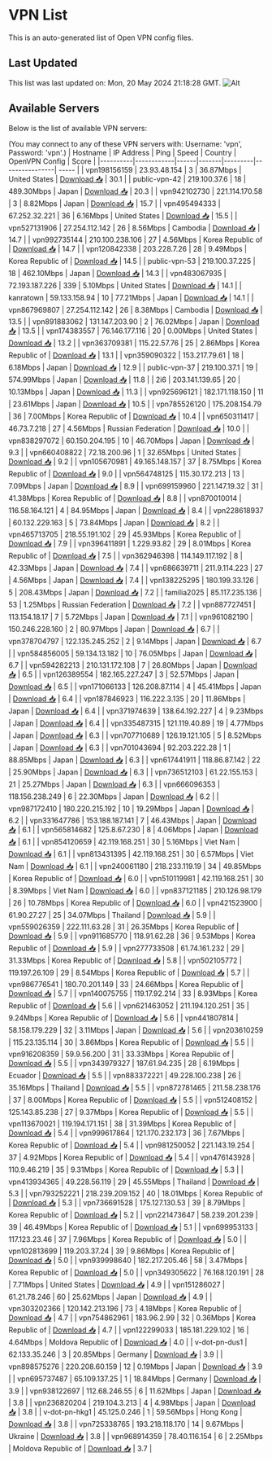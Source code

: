 # VPN List

This is an auto-generated list of Open VPN config files.

## Last Updated

This list was last updated on: Mon, 20 May 2024 21:18:28 GMT.
![Alt](https://repobeats.axiom.co/api/embed/186b98318ef1479477931607c1ad7d823f12451f.svg "Repobeats analytics image")

## Available Servers

Below is the list of available VPN servers:

(You may connect to any of these VPN servers with: Username: 'vpn', Password: 'vpn'.)
| Hostname | IP Address | Ping | Speed | Country | OpenVPN Config | Score |
|----------|------------|------|-------|---------|----------------| ----- |
| vpn198156159 | 23.93.48.154 | 3 | 36.87Mbps | United States | [Download 📥](./configs/server_0_US.ovpn) | 30.1 |
| public-vpn-42 | 219.100.37.6 | 18 | 489.30Mbps | Japan | [Download 📥](./configs/server_1_JP.ovpn) | 20.3 |
| vpn942102730 | 221.114.170.58 | 3 | 8.82Mbps | Japan | [Download 📥](./configs/server_2_JP.ovpn) | 15.7 |
| vpn495494333 | 67.252.32.221 | 36 | 6.16Mbps | United States | [Download 📥](./configs/server_3_US.ovpn) | 15.5 |
| vpn527131906 | 27.254.112.142 | 26 | 8.56Mbps | Cambodia | [Download 📥](./configs/server_4_KH.ovpn) | 14.7 |
| vpn992735144 | 210.100.238.106 | 27 | 4.56Mbps | Korea Republic of | [Download 📥](./configs/server_5_KR.ovpn) | 14.7 |
| vpn120842338 | 203.228.7.26 | 28 | 9.49Mbps | Korea Republic of | [Download 📥](./configs/server_6_KR.ovpn) | 14.5 |
| public-vpn-53 | 219.100.37.225 | 18 | 462.10Mbps | Japan | [Download 📥](./configs/server_7_JP.ovpn) | 14.3 |
| vpn483067935 | 72.193.187.226 | 339 | 5.10Mbps | United States | [Download 📥](./configs/server_8_US.ovpn) | 14.1 |
| kanratown | 59.133.158.94 | 10 | 77.21Mbps | Japan | [Download 📥](./configs/server_9_JP.ovpn) | 14.1 |
| vpn867969807 | 27.254.112.142 | 26 | 8.38Mbps | Cambodia | [Download 📥](./configs/server_10_KH.ovpn) | 13.5 |
| vpn891883062 | 131.147.203.90 | 2 | 76.02Mbps | Japan | [Download 📥](./configs/server_11_JP.ovpn) | 13.5 |
| vpn174383557 | 76.146.177.116 | 20 | 0.00Mbps | United States | [Download 📥](./configs/server_12_US.ovpn) | 13.2 |
| vpn363709381 | 115.22.57.76 | 25 | 2.86Mbps | Korea Republic of | [Download 📥](./configs/server_13_KR.ovpn) | 13.1 |
| vpn359090322 | 153.217.79.61 | 18 | 6.18Mbps | Japan | [Download 📥](./configs/server_14_JP.ovpn) | 12.9 |
| public-vpn-37 | 219.100.37.1 | 19 | 574.99Mbps | Japan | [Download 📥](./configs/server_15_JP.ovpn) | 11.8 |
| 2i6 | 203.141.139.65 | 20 | 10.13Mbps | Japan | [Download 📥](./configs/server_16_JP.ovpn) | 11.3 |
| vpn925696121 | 182.171.118.150 | 11 | 23.61Mbps | Japan | [Download 📥](./configs/server_17_JP.ovpn) | 10.5 |
| vpn785526120 | 175.208.154.79 | 36 | 7.00Mbps | Korea Republic of | [Download 📥](./configs/server_18_KR.ovpn) | 10.4 |
| vpn650311417 | 46.73.7.218 | 27 | 4.56Mbps | Russian Federation | [Download 📥](./configs/server_19_RU.ovpn) | 10.0 |
| vpn838297072 | 60.150.204.195 | 10 | 46.70Mbps | Japan | [Download 📥](./configs/server_20_JP.ovpn) | 9.3 |
| vpn660408822 | 72.18.200.96 | 1 | 32.65Mbps | United States | [Download 📥](./configs/server_21_US.ovpn) | 9.2 |
| vpn105670981 | 49.165.148.157 | 37 | 8.75Mbps | Korea Republic of | [Download 📥](./configs/server_22_KR.ovpn) | 9.0 |
| vpn564748125 | 115.30.172.213 | 13 | 7.09Mbps | Japan | [Download 📥](./configs/server_23_JP.ovpn) | 8.9 |
| vpn699159960 | 221.147.19.32 | 31 | 41.38Mbps | Korea Republic of | [Download 📥](./configs/server_24_KR.ovpn) | 8.8 |
| vpn870010014 | 116.58.164.121 | 4 | 84.95Mbps | Japan | [Download 📥](./configs/server_25_JP.ovpn) | 8.4 |
| vpn228618937 | 60.132.229.163 | 5 | 73.84Mbps | Japan | [Download 📥](./configs/server_26_JP.ovpn) | 8.2 |
| vpn465713705 | 218.55.191.102 | 29 | 45.93Mbps | Korea Republic of | [Download 📥](./configs/server_27_KR.ovpn) | 7.9 |
| vpn396411891 | 1.229.93.82 | 29 | 8.01Mbps | Korea Republic of | [Download 📥](./configs/server_28_KR.ovpn) | 7.5 |
| vpn362946398 | 114.149.117.192 | 8 | 42.33Mbps | Japan | [Download 📥](./configs/server_29_JP.ovpn) | 7.4 |
| vpn686639711 | 211.9.114.223 | 27 | 4.56Mbps | Japan | [Download 📥](./configs/server_30_JP.ovpn) | 7.4 |
| vpn138225295 | 180.199.33.126 | 5 | 208.43Mbps | Japan | [Download 📥](./configs/server_31_JP.ovpn) | 7.2 |
| familia2025 | 85.117.235.136 | 53 | 1.25Mbps | Russian Federation | [Download 📥](./configs/server_32_RU.ovpn) | 7.2 |
| vpn887727451 | 113.154.18.17 | 7 | 5.72Mbps | Japan | [Download 📥](./configs/server_33_JP.ovpn) | 7.1 |
| vpn961082190 | 150.246.228.160 | 2 | 80.97Mbps | Japan | [Download 📥](./configs/server_34_JP.ovpn) | 6.7 |
| vpn378704797 | 122.135.245.252 | 2 | 9.14Mbps | Japan | [Download 📥](./configs/server_35_JP.ovpn) | 6.7 |
| vpn584856005 | 59.134.13.182 | 10 | 76.05Mbps | Japan | [Download 📥](./configs/server_36_JP.ovpn) | 6.7 |
| vpn594282213 | 210.131.172.108 | 7 | 26.80Mbps | Japan | [Download 📥](./configs/server_37_JP.ovpn) | 6.5 |
| vpn126389554 | 182.165.227.247 | 3 | 52.57Mbps | Japan | [Download 📥](./configs/server_38_JP.ovpn) | 6.5 |
| vpn171066133 | 126.208.87.114 | 4 | 45.41Mbps | Japan | [Download 📥](./configs/server_39_JP.ovpn) | 6.4 |
| vpn187846923 | 116.222.3.135 | 20 | 11.86Mbps | Japan | [Download 📥](./configs/server_40_JP.ovpn) | 6.4 |
| vpn371974639 | 138.64.192.227 | 4 | 9.23Mbps | Japan | [Download 📥](./configs/server_41_JP.ovpn) | 6.4 |
| vpn335487315 | 121.119.40.89 | 19 | 4.77Mbps | Japan | [Download 📥](./configs/server_42_JP.ovpn) | 6.3 |
| vpn707710689 | 126.19.121.105 | 5 | 8.52Mbps | Japan | [Download 📥](./configs/server_43_JP.ovpn) | 6.3 |
| vpn701043694 | 92.203.222.28 | 1 | 88.85Mbps | Japan | [Download 📥](./configs/server_44_JP.ovpn) | 6.3 |
| vpn617441911 | 118.86.87.142 | 22 | 25.90Mbps | Japan | [Download 📥](./configs/server_45_JP.ovpn) | 6.3 |
| vpn736512103 | 61.22.155.153 | 21 | 25.27Mbps | Japan | [Download 📥](./configs/server_46_JP.ovpn) | 6.3 |
| vpn666096353 | 118.156.238.249 | 6 | 22.30Mbps | Japan | [Download 📥](./configs/server_47_JP.ovpn) | 6.2 |
| vpn987172410 | 180.220.215.192 | 10 | 19.29Mbps | Japan | [Download 📥](./configs/server_48_JP.ovpn) | 6.2 |
| vpn331647786 | 153.188.187.141 | 7 | 46.43Mbps | Japan | [Download 📥](./configs/server_49_JP.ovpn) | 6.1 |
| vpn565814682 | 125.8.67.230 | 8 | 4.06Mbps | Japan | [Download 📥](./configs/server_50_JP.ovpn) | 6.1 |
| vpn854120659 | 42.119.168.251 | 30 | 5.16Mbps | Viet Nam | [Download 📥](./configs/server_51_VN.ovpn) | 6.1 |
| vpn813431395 | 42.119.168.251 | 30 | 6.57Mbps | Viet Nam | [Download 📥](./configs/server_52_VN.ovpn) | 6.1 |
| vpn240061180 | 218.233.119.19 | 34 | 49.85Mbps | Korea Republic of | [Download 📥](./configs/server_53_KR.ovpn) | 6.0 |
| vpn510119981 | 42.119.168.251 | 30 | 8.39Mbps | Viet Nam | [Download 📥](./configs/server_54_VN.ovpn) | 6.0 |
| vpn837121185 | 210.126.98.179 | 26 | 10.78Mbps | Korea Republic of | [Download 📥](./configs/server_55_KR.ovpn) | 6.0 |
| vpn421523900 | 61.90.27.27 | 25 | 34.07Mbps | Thailand | [Download 📥](./configs/server_56_TH.ovpn) | 5.9 |
| vpn559026359 | 222.111.63.28 | 31 | 26.35Mbps | Korea Republic of | [Download 📥](./configs/server_57_KR.ovpn) | 5.9 |
| vpn911685770 | 118.91.62.28 | 36 | 9.53Mbps | Korea Republic of | [Download 📥](./configs/server_58_KR.ovpn) | 5.9 |
| vpn277733508 | 61.74.161.232 | 29 | 31.33Mbps | Korea Republic of | [Download 📥](./configs/server_59_KR.ovpn) | 5.8 |
| vpn502105772 | 119.197.26.109 | 29 | 8.54Mbps | Korea Republic of | [Download 📥](./configs/server_60_KR.ovpn) | 5.7 |
| vpn986776541 | 180.70.201.149 | 33 | 24.66Mbps | Korea Republic of | [Download 📥](./configs/server_61_KR.ovpn) | 5.7 |
| vpn140075755 | 119.17.92.214 | 33 | 8.93Mbps | Korea Republic of | [Download 📥](./configs/server_62_KR.ovpn) | 5.6 |
| vpn621463052 | 211.194.120.251 | 35 | 9.24Mbps | Korea Republic of | [Download 📥](./configs/server_63_KR.ovpn) | 5.6 |
| vpn441807814 | 58.158.179.229 | 32 | 3.11Mbps | Japan | [Download 📥](./configs/server_64_JP.ovpn) | 5.6 |
| vpn203610259 | 115.23.135.114 | 30 | 3.86Mbps | Korea Republic of | [Download 📥](./configs/server_65_KR.ovpn) | 5.5 |
| vpn916208359 | 59.9.56.200 | 31 | 33.33Mbps | Korea Republic of | [Download 📥](./configs/server_66_KR.ovpn) | 5.5 |
| vpn343979327 | 187.61.94.235 | 28 | 6.19Mbps | Ecuador | [Download 📥](./configs/server_67_EC.ovpn) | 5.5 |
| vpn883372221 | 49.228.100.238 | 26 | 35.16Mbps | Thailand | [Download 📥](./configs/server_68_TH.ovpn) | 5.5 |
| vpn872781465 | 211.58.238.176 | 37 | 8.00Mbps | Korea Republic of | [Download 📥](./configs/server_69_KR.ovpn) | 5.5 |
| vpn512408152 | 125.143.85.238 | 27 | 9.37Mbps | Korea Republic of | [Download 📥](./configs/server_70_KR.ovpn) | 5.5 |
| vpn113670021 | 119.194.171.151 | 38 | 31.39Mbps | Korea Republic of | [Download 📥](./configs/server_71_KR.ovpn) | 5.4 |
| vpn999617864 | 121.170.232.173 | 36 | 7.67Mbps | Korea Republic of | [Download 📥](./configs/server_72_KR.ovpn) | 5.4 |
| vpn981250052 | 221.143.19.254 | 37 | 4.92Mbps | Korea Republic of | [Download 📥](./configs/server_73_KR.ovpn) | 5.4 |
| vpn476143928 | 110.9.46.219 | 35 | 9.31Mbps | Korea Republic of | [Download 📥](./configs/server_74_KR.ovpn) | 5.3 |
| vpn413934365 | 49.228.56.119 | 29 | 45.55Mbps | Thailand | [Download 📥](./configs/server_75_TH.ovpn) | 5.3 |
| vpn793252221 | 218.239.209.152 | 40 | 18.01Mbps | Korea Republic of | [Download 📥](./configs/server_76_KR.ovpn) | 5.3 |
| vpn736691528 | 175.127.130.53 | 39 | 8.79Mbps | Korea Republic of | [Download 📥](./configs/server_77_KR.ovpn) | 5.2 |
| vpn221473647 | 58.239.201.239 | 39 | 46.49Mbps | Korea Republic of | [Download 📥](./configs/server_78_KR.ovpn) | 5.1 |
| vpn699953133 | 117.123.23.46 | 37 | 7.96Mbps | Korea Republic of | [Download 📥](./configs/server_79_KR.ovpn) | 5.0 |
| vpn102813699 | 119.203.37.24 | 39 | 9.86Mbps | Korea Republic of | [Download 📥](./configs/server_80_KR.ovpn) | 5.0 |
| vpn939998640 | 182.217.205.46 | 58 | 3.47Mbps | Korea Republic of | [Download 📥](./configs/server_81_KR.ovpn) | 5.0 |
| vpn349305622 | 76.168.120.191 | 28 | 7.71Mbps | United States | [Download 📥](./configs/server_82_US.ovpn) | 4.9 |
| vpn151286027 | 61.21.78.246 | 60 | 25.62Mbps | Japan | [Download 📥](./configs/server_83_JP.ovpn) | 4.9 |
| vpn303202366 | 120.142.213.196 | 73 | 4.18Mbps | Korea Republic of | [Download 📥](./configs/server_84_KR.ovpn) | 4.7 |
| vpn754862961 | 183.96.2.99 | 32 | 0.36Mbps | Korea Republic of | [Download 📥](./configs/server_85_KR.ovpn) | 4.7 |
| vpn122299033 | 185.181.229.102 | 16 | 4.64Mbps | Moldova Republic of | [Download 📥](./configs/server_86_MD.ovpn) | 4.0 |
| v-dot-pn-dus1 | 62.133.35.246 | 3 | 20.85Mbps | Germany | [Download 📥](./configs/server_87_DE.ovpn) | 3.9 |
| vpn898575276 | 220.208.60.159 | 12 | 0.19Mbps | Japan | [Download 📥](./configs/server_88_JP.ovpn) | 3.9 |
| vpn695737487 | 65.109.137.25 | 1 | 18.84Mbps | Germany | [Download 📥](./configs/server_89_DE.ovpn) | 3.9 |
| vpn938122697 | 112.68.246.55 | 6 | 11.62Mbps | Japan | [Download 📥](./configs/server_90_JP.ovpn) | 3.8 |
| vpn236820204 | 219.104.3.213 | 4 | 4.98Mbps | Japan | [Download 📥](./configs/server_91_JP.ovpn) | 3.8 |
| v-dot-pn-hkg1 | 45.125.0.246 | 1 | 59.56Mbps | Hong Kong | [Download 📥](./configs/server_92_HK.ovpn) | 3.8 |
| vpn725338765 | 193.218.118.170 | 14 | 9.67Mbps | Ukraine | [Download 📥](./configs/server_93_UA.ovpn) | 3.8 |
| vpn968914359 | 78.40.116.154 | 6 | 2.25Mbps | Moldova Republic of | [Download 📥](./configs/server_94_MD.ovpn) | 3.7 |
